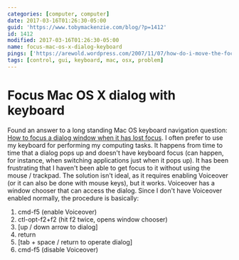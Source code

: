 ```yaml
---
categories: [computer, computer]
date: 2017-03-16T01:26:30-05:00
guid: 'https://www.tobymackenzie.com/blog/?p=1412'
id: 1412
modified: 2017-03-16T01:26:30-05:00
name: focus-mac-os-x-dialog-keyboard
pings: ['https://arewold.wordpress.com/2007/11/07/how-do-i-move-the-focus-to-a-popup-dialog-in-os-x-using-the-keyboard/']
tags: [control, gui, keyboard, mac, osx, problem]
---
```


Focus Mac OS X dialog with keyboard
===================================

Found an answer to a long standing Mac OS keyboard navigation question: [How to focus a dialog window when it has lost focus](https://arewold.wordpress.com/2007/11/07/how-do-i-move-the-focus-to-a-popup-dialog-in-os-x-using-the-keyboard/).<!--more-->  I often prefer to use my keyboard for performing my computing tasks.   It happens from time to time that a dialog pops up and doesn't have keyboard focus (can happen, for instance, when switching applications just when it pops up).  It has been frustrating that I haven't been able to get focus to it without using the mouse / trackpad.  The solution isn't ideal, as it requires enabling Voiceover (or it can also be done with mouse keys), but it works.  Voiceover has a window chooser that can access the dialog.  Since I don't have Voiceover enabled normally, the procedure is basically:

1. cmd-f5 (enable Voiceover)
2. ctl-opt-f2+f2 (hit f2 twice, opens window chooser)
3. [up / down arrow to dialog]
4. return
5. [tab + space / return to operate dialog]
6. cmd-f5 (disable Voiceover)
